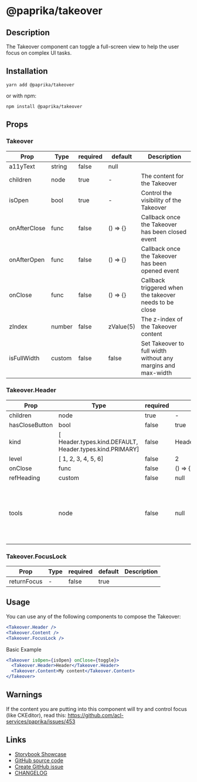 <!-- start: Autogenerated - do not modify -->

# @paprika/takeover

## Description

The Takeover component can toggle a full-screen view to help the user focus on complex UI tasks.

## Installation

```
yarn add @paprika/takeover
```

or with npm:

```
npm install @paprika/takeover
```

## Props

### Takeover

| Prop         | Type   | required | default   | Description                                                  |
| ------------ | ------ | -------- | --------- | ------------------------------------------------------------ |
| a11yText     | string | false    | null      |                                                              |
| children     | node   | true     | -         | The content for the Takeover                                 |
| isOpen       | bool   | true     | -         | Control the visibility of the Takeover                       |
| onAfterClose | func   | false    | () => {}  | Callback once the Takeover has been closed event             |
| onAfterOpen  | func   | false    | () => {}  | Callback once the Takeover has been opened event             |
| onClose      | func   | false    | () => {}  | Callback triggered when the takeover needs to be close       |
| zIndex       | number | false    | zValue(5) | The z-index of the Takeover content                          |
| isFullWidth  | custom | false    | false     | Set Takeover to full width without any margins and max-width |

### Takeover.Header

| Prop           | Type                                                    | required | default                   | Description                                                           |
| -------------- | ------------------------------------------------------- | -------- | ------------------------- | --------------------------------------------------------------------- |
| children       | node                                                    | true     | -                         |                                                                       |
| hasCloseButton | bool                                                    | false    | true                      |                                                                       |
| kind           | [ Header.types.kind.DEFAULT, Header.types.kind.PRIMARY] | false    | Header.types.kind.DEFAULT |                                                                       |
| level          | [ 1, 2, 3, 4, 5, 6]                                     | false    | 2                         |                                                                       |
| onClose        | func                                                    | false    | () => {}                  |                                                                       |
| refHeading     | custom                                                  | false    | null                      |                                                                       |
| tools          | node                                                    | false    | null                      | Add node object to the right side of heading next to the close button |

### Takeover.FocusLock

| Prop        | Type | required | default | Description |
| ----------- | ---- | -------- | ------- | ----------- |
| returnFocus | -    | false    | true    |             |

<!-- end: Autogenerated - do not modify -->
<!-- content -->

## Usage

You can use any of the following components to compose the Takeover:

```jsx
<Takeover.Header />
<Takeover.Content />
<Takeover.FocusLock />
```

Basic Example

```jsx
<Takeover isOpen={isOpen} onClose={toggle}>
  <Takeover.Header>Header</Takeover.Header>
  <Takeover.Content>My content</Takeover.Content>
</Takeover>
```

## Warnings

If the content you are putting into this component will try and control focus (like CKEditor), read this: https://github.com/acl-services/paprika/issues/453

<!-- eoContent -->

## Links

- [Storybook Showcase](https://paprika.highbond.com/?path=/story/messaging-takeover--showcase)
- [GitHub source code](https://github.com/acl-services/paprika/tree/master/packages/Takeover/src)
- [Create GitHub issue](https://github.com/acl-services/paprika/issues/new?label=[]&title=@paprika/takeover%20[help]:%20your%20short%20description&body=%0A%23%20Help%20wanted%0A%0A%23%23%20Please%20write%20your%20question.%0A*A%20clear%20and%20concise%20description%20of%20what%20the%20question%20is*%0A%0A%23%23%20Additional%20context%0A*Add%20any%20other%20context%20or%20screenshots%20about%20your%20question%20here.*%0A)
- [CHANGELOG](https://github.com/acl-services/paprika/tree/master/packages/Takeover/CHANGELOG.md)
